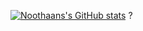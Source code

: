 [![Noothaans's GitHub stats](https://github-readme-stats.vercel.app/api?username=Noothaan&theme=dark)](https://github.com/anuraghazra/github-readme-stats)
?
